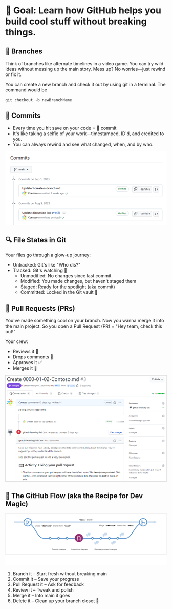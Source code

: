 <!-- Copied from 02-Components.md -->
# 🎯 Goal: Learn how GitHub helps you build cool stuff without breaking things.

## 🌿 Branches
Think of branches like alternate timelines in a video game.
You can try wild ideas without messing up the main story.
Mess up? No worries—just rewind or fix it.

You can create a new branch and check it out by using git in a terminal. The command would be
```
git checkout -b newBranchName
```

## 💾 Commits
- Every time you hit save on your code = 💾 commit
- It's like taking a selfie of your work—timestamped, ID'd, and credited to you.
- You can always rewind and see what changed, when, and by who.

![Commit](../assets/1-commits.png)

## 🔍 File States in Git
Your files go through a glow-up journey:

- Untracked: Git's like "Who dis?"
- Tracked: Git's watching 👀
  - Unmodified: No changes since last commit
  - Modified: You made changes, but haven't staged them
  - Staged: Ready for the spotlight (aka commit)
  - Committed: Locked in the Git vault 🔐

## 🔁 Pull Requests (PRs)
You've made something cool on your branch.
Now you wanna merge it into the main project.
So you open a Pull Request (PR) = "Hey team, check this out!"

Your crew:

- Reviews it 🧐
- Drops comments 💬
- Approves it ✅
- Merges it 🔗

![PR](../assets/2-pull-request.png)

## 🚀 The GitHub Flow (aka the Recipe for Dev Magic)

![Flow](../assets/3-branching.png)

1. Branch it – Start fresh without breaking main
2. Commit it – Save your progress
3. Pull Request it – Ask for feedback
4. Review it – Tweak and polish
5. Merge it – Into main it goes
6. Delete it – Clean up your branch closet 🧹
